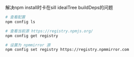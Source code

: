 
解决npm install时卡在sill idealTree buildDeps的问题

```bash
# 查看配置
npm config ls

# 查看当前源 https://registry.npmjs.org/
npm config get registry

# 设置为 npmmirror 源
npm config set registry https://registry.npmmirror.com


```